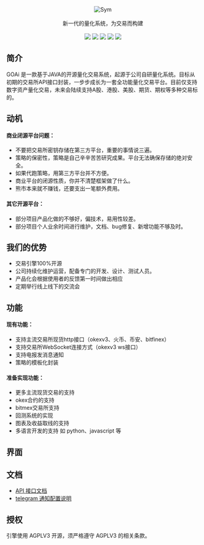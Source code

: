 <p align = "center">
<img alt="Sym" src="https://images.gitee.com/uploads/images/2019/0301/103718_0b0df56e_1088279.png">
<br><br>
新一代的量化系统，为交易而构建
<br><br>
<a title="Build Status" target="_blank"><img src="https://img.shields.io/badge/build-passing-brightgreen.svg"></a>
<a title="Code Size" target="_blank"><img src="https://img.shields.io/badge/code%20size-7M-important.svg"></a>
<a title="AGPLv3" target="_blank"><img src="https://img.shields.io/badge/license-AGPLv3-green.svg"></a>
<a title="Releases" target="_blank"><img src="https://img.shields.io/badge/release-V0.1-yellow.svg"></a>
<a title="Downloads" target="_blank"><img src="https://img.shields.io/badge/downloads-168total-blue.svg"></a>
</p>

## 简介
GOAi 是一款基于JAVA的开源量化交易系统，起源于公司自研量化系统。目标从初期的交易所API接口封装，一步步成长为一套全功能量化交易平台。目前仅支持数字资产量化交易，未来会陆续支持A股、港股、美股、期货、期权等多种交易标的。
## 动机
#### 商业闭源平台问题：
* 不要把交易所密钥存储在第三方平台，重要的事情说三遍。
* 策略的保密性，策略是自己辛辛苦苦研究成果。平台无法确保存储的绝对安全。
* 如果代跑策略，用第三方平台并不方便。
* 商业平台的闭源性质，你并不清楚框架做了什么。
* 熊市本来就不赚钱，还要支出一笔额外费用。
#### 其它开源平台：
* 部分项目产品化做的不够好，偏技术，易用性较差。
* 部分项目个人业余时间进行维护，文档、bug修复、新增功能不够及时。
## 我们的优势
* 交易引擎100%开源
* 公司持续化维护运营，配备专门的开发、设计、测试人员。
* 产品化会根据使用者的反馈第一时间做出相应
* 定期举行线上线下的交流会
## 功能
#### 现有功能：
* 支持主流交易所现货http接口（okexv3、火币、币安、bitfinex）
* 支持交易所WebSocket连接方式（okexv3 ws接口）
* 支持电报发消息通知
* 策略的模板化封装
#### 准备实现功能：
* 更多主流现货交易的支持
* okex合约的支持
* bitmex交易所支持
* 回测系统的实现
* 图表及收益取线的支持
* 多语言开发的支持 如 python、javascript 等
## 界面
## 文档
* [API 接口文档](https://github.com/goaiquant/GOAi/wiki/GOAi-API-接口文档)
* [telegram 通知配置说明](https://github.com/goaiquant/GOAi/wiki/电报通知配置方法)
## 授权
引擎使用 AGPLV3 开源，须严格遵守 AGPLV3 的相关条款。
